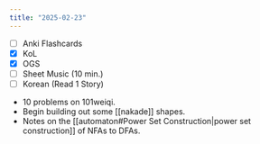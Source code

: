 ```yaml
---
title: "2025-02-23"
---
```


- [ ] Anki Flashcards
- [x] KoL
- [x] OGS
- [ ] Sheet Music (10 min.)
- [ ] Korean (Read 1 Story)

* 10 problems on 101weiqi.
* Begin building out some [[nakade]] shapes.
* Notes on the [[automaton#Power Set Construction|power set construction]] of NFAs to DFAs.